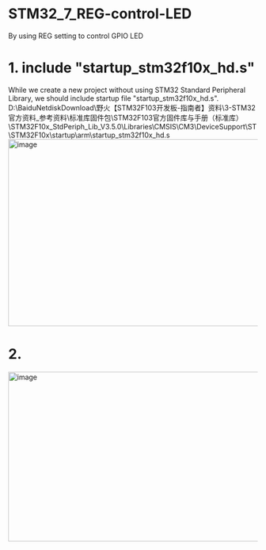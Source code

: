 # STM32_7_REG-control-LED
By using REG setting to control GPIO LED

# 1. include "startup_stm32f10x_hd.s"
While we create a new project without using STM32 Standard Peripheral Library, we should include startup file "startup_stm32f10x_hd.s".
D:\BaiduNetdiskDownload\野火【STM32F103开发板-指南者】资料\3-STM32官方资料_参考资料\标准库固件包\STM32F103官方固件库与手册（标准库）\STM32F10x_StdPeriph_Lib_V3.5.0\Libraries\CMSIS\CM3\DeviceSupport\ST\STM32F10x\startup\arm\startup_stm32f10x_hd.s
<img width="1465" height="377" alt="image" src="https://github.com/user-attachments/assets/b9aa8f10-0ff4-406b-b098-cdb3688e548a" />

# 2.

<img width="1195" height="342" alt="image" src="https://github.com/user-attachments/assets/543d2b2f-52ba-401d-a96d-769abae8c14b" />






